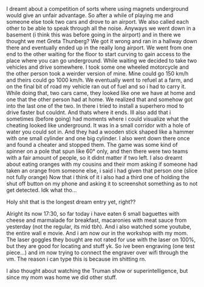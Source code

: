 I dreamt about a competition of sorts where using magnets underground would give an unfair advantage. So after a while of playing me and someone else took two cars and drove to an airport. We also called each other to be able to speak through all the noise. Anyways we went down in a basement (i think this was before going in the airport) and in there we thought we met Greta Thunberg? We got it wrong and ran in a hallway down there and eventually ended up in the really long airport. We went from one end to the other waiting for the floor to start curving to gain access to the place where you can go underground. While waiting we decided to take two vehicles and drive somewhere. I took some one wheeled motorcycle and the other person took a weirder version of mine. Mine could go 150 km/h and theirs could go 1000 km/h. We eventually went to refuel at a farm, and on the final bit of road my vehicle ran out of fuel and so i had to carry it. While doing that, two cars came, they looked like one we have at home and one that the other person had at home. We realized that and somehow got into the last one of the two. In there i tried to install a superhero mod to drive faster but couldnt. And thats where it ends. Ill also add that i sometimes (before going) had moments where i could visualize what the cheating looked like underground. It was in a small corridor with a hole of water you could sot in. And they had a wooden stick shaped like a hammer with one small cylinder and one big cylinder. I also went down there once and found a cheater and stopped them. The game was some kind of spinner on a pole that spun like 60° only, and then there were two teams with a fair amount of people, so it didnt matter if two left.
I also dreamt about eating oranges with my cousins and their mom asking if someone had taken an orange from someone else, i said i had given that person one (slice not fully orange)
Now that i think of it i also had a third one of holding the shut off button on my phone and asking it to screenshot something as to not get detected. Idk what tho...

Holy shit that is the longest dream entry yet, right??

Alright its now 17:30, so far today i have eaten 6 small baguettes with cheese and marmalade for breakfast, macaronies with meat sauce from yesterday (not the regular, its mid tbh). And i also watched some youtube, the entire wall e movie. And i am now our in the workshop with my mom. The laser goggles they bought are not rated for use with the laser on 100%, but they are good for locating and stuff yk. So ive been engraving (one test piece...) and im now trying to connect the engraver over wifi through the vm. The reason i can type this is because im shitting rn.

I also thought about watching the Truman show or superintelligence, but since my mom was home we did other stuff.